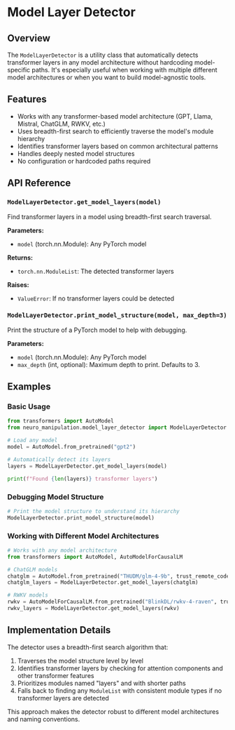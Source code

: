 # Model Layer Detector

## Overview

The `ModelLayerDetector` is a utility class that automatically detects transformer layers in any model architecture without hardcoding model-specific paths. It's especially useful when working with multiple different model architectures or when you want to build model-agnostic tools.

## Features

- Works with any transformer-based model architecture (GPT, Llama, Mistral, ChatGLM, RWKV, etc.)
- Uses breadth-first search to efficiently traverse the model's module hierarchy
- Identifies transformer layers based on common architectural patterns
- Handles deeply nested model structures
- No configuration or hardcoded paths required

## API Reference

### `ModelLayerDetector.get_model_layers(model)`

Find transformer layers in a model using breadth-first search traversal.

**Parameters:**
- `model` (torch.nn.Module): Any PyTorch model

**Returns:**
- `torch.nn.ModuleList`: The detected transformer layers

**Raises:**
- `ValueError`: If no transformer layers could be detected

### `ModelLayerDetector.print_model_structure(model, max_depth=3)`

Print the structure of a PyTorch model to help with debugging.

**Parameters:**
- `model` (torch.nn.Module): Any PyTorch model
- `max_depth` (int, optional): Maximum depth to print. Defaults to 3.

## Examples

### Basic Usage

```python
from transformers import AutoModel
from neuro_manipulation.model_layer_detector import ModelLayerDetector

# Load any model
model = AutoModel.from_pretrained("gpt2")

# Automatically detect its layers
layers = ModelLayerDetector.get_model_layers(model)

print(f"Found {len(layers)} transformer layers")
```

### Debugging Model Structure

```python
# Print the model structure to understand its hierarchy
ModelLayerDetector.print_model_structure(model)
```

### Working with Different Model Architectures

```python
# Works with any model architecture
from transformers import AutoModel, AutoModelForCausalLM

# ChatGLM models
chatglm = AutoModel.from_pretrained("THUDM/glm-4-9b", trust_remote_code=True)
chatglm_layers = ModelLayerDetector.get_model_layers(chatglm)

# RWKV models
rwkv = AutoModelForCausalLM.from_pretrained("BlinkDL/rwkv-4-raven", trust_remote_code=True)
rwkv_layers = ModelLayerDetector.get_model_layers(rwkv)
```

## Implementation Details

The detector uses a breadth-first search algorithm that:

1. Traverses the model structure level by level
2. Identifies transformer layers by checking for attention components and other transformer features
3. Prioritizes modules named "layers" and with shorter paths
4. Falls back to finding any `ModuleList` with consistent module types if no transformer layers are detected

This approach makes the detector robust to different model architectures and naming conventions. 